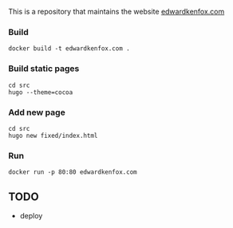 This is a repository that maintains the website [edwardkenfox.com](http://edwardkenfox.com)

### Build

```
docker build -t edwardkenfox.com .
```

### Build static pages

```
cd src
hugo --theme=cocoa
```

### Add new page

```
cd src
hugo new fixed/index.html
```

### Run

```
docker run -p 80:80 edwardkenfox.com
```

## TODO

- deploy
